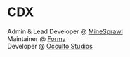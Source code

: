 # CDX

Admin & Lead Developer @ [MineSprawl](https://github.com/MineSprawl) <br>
Maintainer @ [Formy](https://github.com/MineSprawl/Formy) <br>
Developer @ [Occulto Studios](https://github.com/OccultoStudios) <br>

